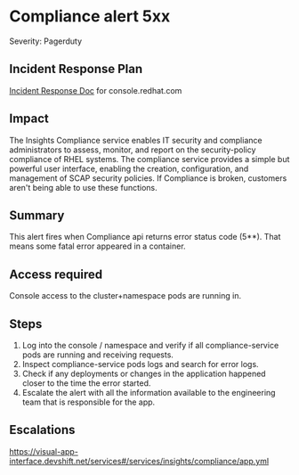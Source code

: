 # Compliance alert 5xx
Severity: Pagerduty

## Incident Response Plan
 [Incident Response Doc](https://docs.google.com/document/d/1AyEQnL4B11w7zXwum8Boty2IipMIxoFw1ri1UZB6xJE) for console.redhat.com

## Impact
The Insights Compliance service enables IT security and compliance administrators to assess, monitor, and report on the security-policy compliance of RHEL systems. The compliance service provides a simple but powerful user interface, enabling the creation, configuration, and management of SCAP security policies. If Compliance is broken, customers aren't being able to use these functions.

## Summary
This alert fires when Compliance api returns error status code (5**). That means some fatal error appeared in a container.

## Access required
Console access to the cluster+namespace pods are running in.

## Steps
1. Log into the console / namespace and verify if all compliance-service pods are running and receiving requests.
2. Inspect compliance-service pods logs and search for error logs.
3. Check if any deployments or changes in the application happened closer to the time the error started. 
4. Escalate the alert with all the information available to the engineering team that is responsible for the app.

## Escalations
https://visual-app-interface.devshift.net/services#/services/insights/compliance/app.yml
